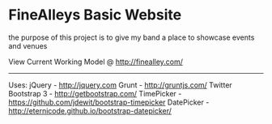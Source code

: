 FineAlleys Basic Website
========================

the purpose of this project is to give my band a place to showcase events and venues

View Current Working Model @ http://finealley.com/


--------------------------------------------

Uses:
jQuery - http://jquery.com
Grunt - http://gruntjs.com/
Twitter Bootstrap 3 - http://getbootstrap.com/
TimePicker - https://github.com/jdewit/bootstrap-timepicker
DatePicker - http://eternicode.github.io/bootstrap-datepicker/
